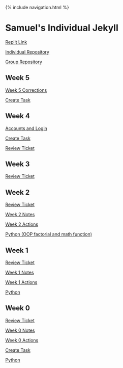 {% include navigation.html %}

# Samuel's Individual Jekyll

[Replit Link](https://replit.com/@SamuelWang22/individ#main.py)

[Individual Repository](https://github.com/Samuelwaang/individ)

[Group Repository](https://github.com/jacksongolding/Nut-Team)

## Week 5

<a href="week5correction">Week 5 Corrections</a>

[Create Task](https://samuelwaang.github.io/individ/createtask)

## Week 4

<a href="login">Accounts and Login</a>

[Create Task](https://samuelwaang.github.io/individ/createtask)

[Review Ticket](https://github.com/Samuelwaang/individ/issues/6)

## Week 3

[Review Ticket](https://github.com/Samuelwaang/individ/issues/5)

## Week 2

[Review Ticket](https://github.com/Samuelwaang/individ/issues/4)

<a href="week2notes">Week 2 Notes</a>

<a href="week2actions">Week 2 Actions</a>

[Python (OOP factorial and math function)](https://samuelwaang.github.io/individ/python)

## Week 1

[Review Ticket](https://github.com/Samuelwaang/individ/issues/2)

<a href="week1notes">Week 1 Notes</a>

<a href="week1actions">Week 1 Actions</a>

[Python](https://samuelwaang.github.io/individ/python)

## Week 0

[Review Ticket](https://github.com/Samuelwaang/individ/issues/1)

<a href="week0notes">Week 0 Notes</a>

<a href="week0actions">Week 0 Actions</a>

[Create Task](https://samuelwaang.github.io/individ/createtask)

[Python](https://samuelwaang.github.io/individ/python)
